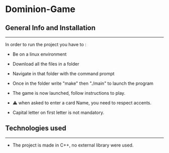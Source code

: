 # Dominion-Game
###
## General Info and Installation

***
In order to run the project you have to : 
* Be on a linux environment
* Download all the files in a folder
* Navigate in that folder with the command prompt
* Once in the folder write "make" then "./main" to launch the program
* The game is now launched, follow instructions to play.

* ⚠️ when asked to enter a card Name, you need to respect accents.
* Capital letter on first letter is not mandatory.

## Technologies used
***
* The project is made in C++, no external library were used.
